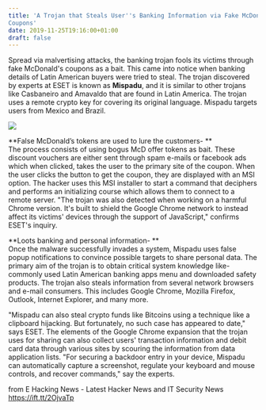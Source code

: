 ```yaml
---
title: 'A Trojan that Steals User''s Banking Information via Fake McDonald
Coupons'
date: 2019-11-25T19:16:00+01:00
draft: false
---
```


  
Spread via malvertising attacks, the banking trojan fools its victims through fake McDonald's coupons as a bait. This came into notice when banking details of Latin American buyers were tried to steal. The trojan discovered by experts at ESET is known as **Mispadu**, and it is similar to other trojans like Casbaneiro and Amavaldo that are found in Latin America. The trojan uses a remote crypto key for covering its original language. Mispadu targets users from Mexico and Brazil.  
  

[![](https://1.bp.blogspot.com/-6sYGBRjqUIo/Xdvp6S9LnaI/AAAAAAAAAYI/FDOGa3Nbbnc2FbOO2msmckYGnyRDFHZ6QCLcBGAsYHQ/s640/castle-979597_960_720.webp)](https://1.bp.blogspot.com/-6sYGBRjqUIo/Xdvp6S9LnaI/AAAAAAAAAYI/FDOGa3Nbbnc2FbOO2msmckYGnyRDFHZ6QCLcBGAsYHQ/s1600/castle-979597_960_720.webp)

  
**False McDonald’s tokens are used to lure the customers- **  
The process consists of using bogus McD offer tokens as bait. These discount vouchers are either sent through spam e-mails or facebook ads which when clicked, takes the user to the primary site of the coupon. When the user clicks the button to get the coupon, they are displayed with an MSI option. The hacker uses this MSI installer to start a command that deciphers and performs an initializing course which allows them to connect to a remote server. "The trojan was also detected when working on a harmful Chrome version. It's built to shield the Google Chrome network to instead affect its victims' devices through the support of JavaScript," confirms ESET's inquiry.  
  
**Loots banking and personal information- **  
Once the malware successfully invades a system, Mispadu uses false popup notifications to convince possible targets to share personal data. The primary aim of the trojan is to obtain critical system knowledge like- commonly used Latin American banking apps menu and downloaded safety products. The trojan also steals information from several network browsers and e-mail consumers. This includes Google Chrome, Mozilla Firefox, Outlook, Internet Explorer, and many more.  
  
"Mispadu can also steal crypto funds like Bitcoins using a technique like a clipboard hijacking. But fortunately, no such case has appeared to date," says ESET. The elements of the Google Chrome expansion that the trojan uses for sharing can also collect users' transaction information and debit card data through various sites by scouring the information from data application lists. "For securing a backdoor entry in your device, Mispadu can automatically capture a screenshot, regulate your keyboard and mouse controls, and recover commands," say the experts.

  
  
from E Hacking News - Latest Hacker News and IT Security News https://ift.tt/2OjvaTp